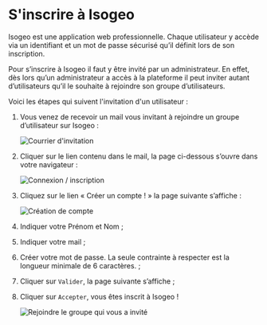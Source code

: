 # S'inscrire à Isogeo

Isogeo est une application web professionnelle. Chaque utilisateur y accède via un identifiant et un mot de passe sécurisé qu’il définit lors de son inscription.

Pour s’inscrire à Isogeo il faut y être invité par un administrateur. En effet, dès lors qu’un administrateur a accès à la plateforme il peut inviter autant d’utilisateurs qu’il le souhaite à rejoindre son groupe d’utilisateurs.

Voici les étapes qui suivent l'invitation d'un utilisateur :

1.	Vous venez de recevoir un mail vous invitant à rejoindre un groupe d’utilisateur sur Isogeo :

    ![Courrier d'invitation](/images/Isogeo_invitation_mail.png "Vous êtes invités sur Isogeo - Checkez le courrier indésirable")

2.	Cliquer sur le lien contenu dans le mail, la page ci-dessous s’ouvre dans votre navigateur :

    ![Connexion / inscription](/images/Isogeo_invitation_join.png "Connectez-vous ou créez votre compte")

3.	Cliquez sur le lien « Créer un compte ! » la page suivante s’affiche :

    ![Création de compte](/images/ID_creation_compte.png "Formulaire d'inscription à Isogeo")

4.	Indiquer votre Prénom et Nom ;

5.	Indiquer votre mail ;

6.	Créer votre mot de passe. La seule contrainte à respecter est la longueur minimale de 6 caractères. ;

7.	Cliquer sur `Valider`, la page suivante s’affiche ;

8.	Cliquer sur `Accepter`, vous êtes inscrit à Isogeo !

    ![Rejoindre le groupe qui vous a invité](/images/Isogeo_invitation_accept.png "Bienvenue sur le groupe qui vous a invité")





